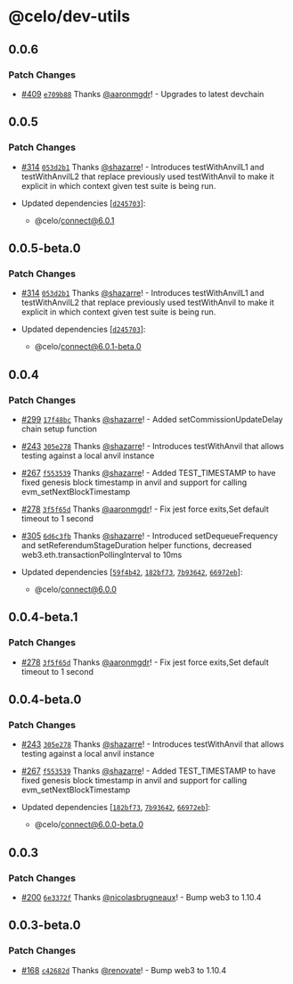 # @celo/dev-utils

## 0.0.6

### Patch Changes

- [#409](https://github.com/celo-org/developer-tooling/pull/409) [`e709b88`](https://github.com/celo-org/developer-tooling/commit/e709b8821315e354e418649320b5f93a7a464c16) Thanks [@aaronmgdr](https://github.com/aaronmgdr)! - Upgrades to latest devchain

## 0.0.5

### Patch Changes

- [#314](https://github.com/celo-org/developer-tooling/pull/314) [`053d2b1`](https://github.com/celo-org/developer-tooling/commit/053d2b1eff1460dba8749c9a03c806f20d8112e9) Thanks [@shazarre](https://github.com/shazarre)! - Introduces testWithAnvilL1 and testWithAnvilL2 that replace previously used testWithAnvil to make it explicit in which context given test suite is being run.

- Updated dependencies [[`d245703`](https://github.com/celo-org/developer-tooling/commit/d245703fa71ad24c88982fc6566e4d2865f586a4)]:
  - @celo/connect@6.0.1

## 0.0.5-beta.0

### Patch Changes

- [#314](https://github.com/celo-org/developer-tooling/pull/314) [`053d2b1`](https://github.com/celo-org/developer-tooling/commit/053d2b1eff1460dba8749c9a03c806f20d8112e9) Thanks [@shazarre](https://github.com/shazarre)! - Introduces testWithAnvilL1 and testWithAnvilL2 that replace previously used testWithAnvil to make it explicit in which context given test suite is being run.

- Updated dependencies [[`d245703`](https://github.com/celo-org/developer-tooling/commit/d245703fa71ad24c88982fc6566e4d2865f586a4)]:
  - @celo/connect@6.0.1-beta.0

## 0.0.4

### Patch Changes

- [#299](https://github.com/celo-org/developer-tooling/pull/299) [`17f48bc`](https://github.com/celo-org/developer-tooling/commit/17f48bcb9750c8c40d65e909677230d4dde4d39b) Thanks [@shazarre](https://github.com/shazarre)! - Added setCommissionUpdateDelay chain setup function

- [#243](https://github.com/celo-org/developer-tooling/pull/243) [`305e278`](https://github.com/celo-org/developer-tooling/commit/305e27889176e9ea9654bfa3c32537844d68846a) Thanks [@shazarre](https://github.com/shazarre)! - Introduces testWithAnvil that allows testing against a local anvil instance

- [#267](https://github.com/celo-org/developer-tooling/pull/267) [`f553539`](https://github.com/celo-org/developer-tooling/commit/f553539feb68f0be9e91f83bf367b0c32f940d1e) Thanks [@shazarre](https://github.com/shazarre)! - Added TEST_TIMESTAMP to have fixed genesis block timestamp in anvil and support for calling evm_setNextBlockTimestamp

- [#278](https://github.com/celo-org/developer-tooling/pull/278) [`3f5f65d`](https://github.com/celo-org/developer-tooling/commit/3f5f65d7328117e92a870a3f14124c68ee03c182) Thanks [@aaronmgdr](https://github.com/aaronmgdr)! - Fix jest force exits,Set default timeout to 1 second

- [#305](https://github.com/celo-org/developer-tooling/pull/305) [`6d6c3fb`](https://github.com/celo-org/developer-tooling/commit/6d6c3fbf1917a66f93772e7484310bce0df9414d) Thanks [@shazarre](https://github.com/shazarre)! - Introduced setDequeueFrequency and setReferendumStageDuration helper functions, decreased web3.eth.transactionPollingInterval to 10ms

- Updated dependencies [[`59f4b42`](https://github.com/celo-org/developer-tooling/commit/59f4b42029699861e91dd2214c40173f70de279e), [`182bf73`](https://github.com/celo-org/developer-tooling/commit/182bf73209e6b7de0d9ea1fedaf91c9ec80299f5), [`7b93642`](https://github.com/celo-org/developer-tooling/commit/7b93642803261b37971dd3c07f8748b6bc8f3378), [`66972eb`](https://github.com/celo-org/developer-tooling/commit/66972ebf0dfabc845ae309c2f794fe015ac49a86)]:
  - @celo/connect@6.0.0

## 0.0.4-beta.1

### Patch Changes

- [#278](https://github.com/celo-org/developer-tooling/pull/278) [`3f5f65d`](https://github.com/celo-org/developer-tooling/commit/3f5f65d7328117e92a870a3f14124c68ee03c182) Thanks [@aaronmgdr](https://github.com/aaronmgdr)! - Fix jest force exits,Set default timeout to 1 second

## 0.0.4-beta.0

### Patch Changes

- [#243](https://github.com/celo-org/developer-tooling/pull/243) [`305e278`](https://github.com/celo-org/developer-tooling/commit/305e27889176e9ea9654bfa3c32537844d68846a) Thanks [@shazarre](https://github.com/shazarre)! - Introduces testWithAnvil that allows testing against a local anvil instance

- [#267](https://github.com/celo-org/developer-tooling/pull/267) [`f553539`](https://github.com/celo-org/developer-tooling/commit/f553539feb68f0be9e91f83bf367b0c32f940d1e) Thanks [@shazarre](https://github.com/shazarre)! - Added TEST_TIMESTAMP to have fixed genesis block timestamp in anvil and support for calling evm_setNextBlockTimestamp

- Updated dependencies [[`182bf73`](https://github.com/celo-org/developer-tooling/commit/182bf73209e6b7de0d9ea1fedaf91c9ec80299f5), [`7b93642`](https://github.com/celo-org/developer-tooling/commit/7b93642803261b37971dd3c07f8748b6bc8f3378), [`66972eb`](https://github.com/celo-org/developer-tooling/commit/66972ebf0dfabc845ae309c2f794fe015ac49a86)]:
  - @celo/connect@6.0.0-beta.0

## 0.0.3

### Patch Changes

- [#200](https://github.com/celo-org/developer-tooling/pull/200) [`6e3372f`](https://github.com/celo-org/developer-tooling/commit/6e3372f5ada20bb59d88e275170be4dae1e99f01) Thanks [@nicolasbrugneaux](https://github.com/nicolasbrugneaux)! - Bump web3 to 1.10.4

## 0.0.3-beta.0

### Patch Changes

- [#168](https://github.com/celo-org/developer-tooling/pull/168) [`c42682d`](https://github.com/celo-org/developer-tooling/commit/c42682d8a7e582f0adaa63c833a4c83a0a649f20) Thanks [@renovate](https://github.com/apps/renovate)! - Bump web3 to 1.10.4
